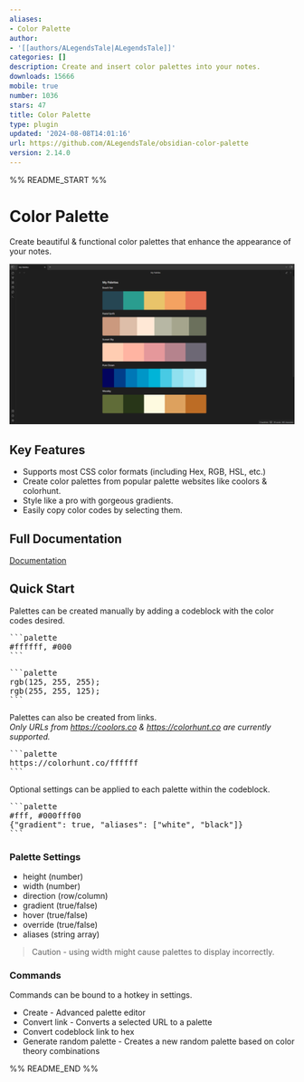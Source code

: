 ```yaml
---
aliases:
- Color Palette
author:
- '[[authors/ALegendsTale|ALegendsTale]]'
categories: []
description: Create and insert color palettes into your notes.
downloads: 15666
mobile: true
number: 1036
stars: 47
title: Color Palette
type: plugin
updated: '2024-08-08T14:01:16'
url: https://github.com/ALegendsTale/obsidian-color-palette
version: 2.14.0
---
```


%% README_START %%

# Color Palette

Create beautiful & functional color palettes that enhance the appearance of your notes.

![Color Palette Demo](https://raw.githubusercontent.com/ALegendsTale/obsidian-color-palette/HEAD/ColorPaletteDemo.png)

## Key Features

- Supports most CSS color formats (including Hex, RGB, HSL, etc.)
- Create color palettes from popular palette websites like coolors & colorhunt.
- Style like a pro with gorgeous gradients.
- Easily copy color codes by selecting them.

## Full Documentation

[Documentation](/documentation/index.md)

## Quick Start

Palettes can be created manually by adding a codeblock with the color codes desired.

<pre>
```palette
#ffffff, #000
```
</pre>

<pre>
```palette
rgb(125, 255, 255);
rgb(255, 255, 125);
```
</pre>

Palettes can also be created from links.\
*Only URLs from <https://coolors.co> & <https://colorhunt.co> are currently supported.*

<pre>
```palette
https://colorhunt.co/ffffff
```
</pre>

Optional settings can be applied to each palette within the codeblock.
<pre>
```palette
#fff, #000fff00
{"gradient": true, "aliases": ["white", "black"]}
```
</pre>

### Palette Settings

- height (number)
- width (number)
- direction (row/column)
- gradient (true/false)
- hover (true/false)
- override (true/false)
- aliases (string array)

> Caution - using width might cause palettes to display incorrectly.

### Commands

Commands can be bound to a hotkey in settings.

- Create - Advanced palette editor
- Convert link - Converts a selected URL to a palette
- Convert codeblock link to hex
- Generate random palette - Creates a new random palette based on color theory combinations


%% README_END %%